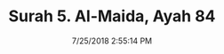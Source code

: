 ---
title       : "Surah 5. Al-Maida, Ayah 84"
date        : 7/25/2018 2:55:14 PM
draft       : false
type        : "quran"
layout      : "compare"
BookCode    : "CMP"
SurahNumber : "5"
AyahNumber  : "84"
TotalAyah   : "120"
---